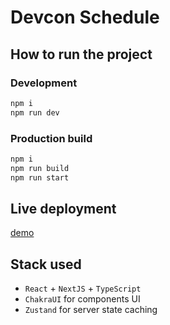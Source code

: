 # Devcon Schedule

## How to run the project

### Development

```bash
npm i
npm run dev
```

### Production build

```bash
npm i
npm run build
npm run start
```

## Live deployment

[demo](https://devcon-challenge.vercel.app/)

## Stack used

- `React` + `NextJS` + `TypeScript`
- `ChakraUI` for components UI
- `Zustand` for server state caching
